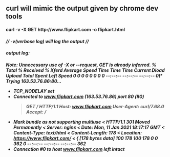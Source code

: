 
<h2> curl will mimic the output given by chrome dev tools 

<h4>curl -v -X GET http://www.flipkart.com -o flipkart.html

 <h4><i>// -v(verbose log) will log the output //

<h4>output log:

<h4>Note: Unnecessary use of -X or --request, GET is already inferred.
% Total % Received % Xferd Average Speed Time Time Time Current
Dload Upload Total Spent Left Speed
0 0 0 0 0 0 0 0 --:--:-- --:--:-- --:--:-- 0\* Trying 163.53.76.86:80...

- TCP_NODELAY set
- Connected to www.flipkart.com (163.53.76.86) port 80 (#0)
  > GET / HTTP/1.1
  > Host: www.flipkart.com
  > User-Agent: curl/7.68.0
  > Accept: _/_

* Mark bundle as not supporting multiuse
  < HTTP/1.1 301 Moved Permanently
  < Server: nginx
  < Date: Mon, 11 Jan 2021 18:17:17 GMT
  < Content-Type: text/html
  < Content-Length: 178
  < Location: https://www.flipkart.com/
  <
  { [178 bytes data]
  100 178 100 178 0 0 362 0 --:--:-- --:--:-- --:--:-- 362
* Connection #0 to host www.flipkart.com left intact </h4>
